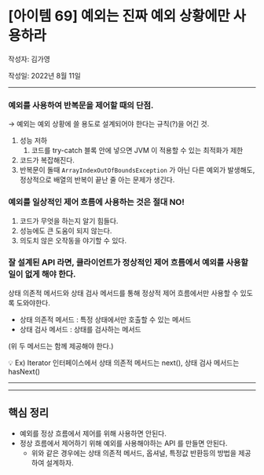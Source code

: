 # [아이템 69] 예외는 진짜 예외 상황에만 사용하라

작성자: 김가영

작성일: 2022년 8월 11일

---

### **예외를 사용하여 반복문을 제어할 때의 단점.**

→ 예외는 예외 상황에 쓸 용도로 설계되어야 한다는 규칙(?)을 어긴 것.

1. 성능 저하
    1. 코드를 try-catch 블록 안에 넣으면 JVM 이 적용할 수 있는 최적화가 제한
2. 코드가 복잡해진다.
3. 반복문이 돌때 `ArrayIndexOutOfBoundsException` 가 아닌 다른 예외가 발생해도, 정상적으로 배열의 반복이 끝난 줄 아는 문제가 생긴다.

### **예외를 일상적인 제어 흐름에 사용하는 것은 절대 NO!**

1. 코드가 무엇을 하는지 알기 힘들다.
2. 성능에도 큰 도움이 되지 않는다.
3. 의도치 않은 오작동을 야기할 수 있다.

### 잘 설계된 API 라면, 클라이언트가 정상적인 제어 흐름에서 예외를 사용할 일이 없게 해야 한다.

상태 의존적 메서드와 상태 검사 메서드를 통해 정상적 제어 흐름에서만 사용할 수 있도록 도와야한다.

- 상태 의존적 메서드 : 특정 상태에서만 호출할 수 있는 메서드
- 상태 검사 메서드 : 상태를 검사하는 메서드

(위 두 메서드는 함께 제공해야 한다.)

<aside>
💡 Ex)  Iterator 인터페이스에서 상태 의존적 메서드는 next(), 상태 검사 메서드는 hasNext()

</aside>

---

---

## 핵심 정리

- 예외를 정상 흐름에서 제어를 위해 사용하면 안된다.
- 정상 흐름에서 제어하기 위해 예외를 사용해야하는 API 를 만들면 안된다.
    - 위와 같은 경우에는 상태 의존적 메서드, 옵셔널, 특정값 반환등의 방법을 제공하여 설계하자.
